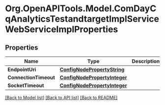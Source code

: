 # Org.OpenAPITools.Model.ComDayCqAnalyticsTestandtargetImplServiceWebServiceImplProperties
## Properties

Name | Type | Description | Notes
------------ | ------------- | ------------- | -------------
**EndpointUri** | [**ConfigNodePropertyString**](ConfigNodePropertyString.md) |  | [optional] 
**ConnectionTimeout** | [**ConfigNodePropertyInteger**](ConfigNodePropertyInteger.md) |  | [optional] 
**SocketTimeout** | [**ConfigNodePropertyInteger**](ConfigNodePropertyInteger.md) |  | [optional] 

[[Back to Model list]](../README.md#documentation-for-models) [[Back to API list]](../README.md#documentation-for-api-endpoints) [[Back to README]](../README.md)

